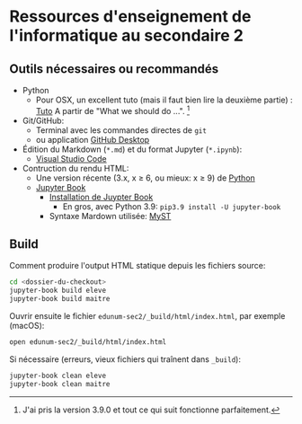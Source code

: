 # Ressources d'enseignement de l'informatique au secondaire 2

## Outils nécessaires ou recommandés

 * Python
    * Pour OSX, un excellent tuto (mais il faut bien lire la deuxième partie) : [Tuto](https://opensource.com/article/19/5/python-3-default-mac) 
   A partir de "What we should do ...". [^1]
 * Git/GitHub:
   * Terminal avec les commandes directes de `git`
   * ou application [GitHub Desktop](https://desktop.github.com)
 * Édition du Markdown (`*.md`) et du format Jupyter (`*.ipynb`):
   * [Visual Studio Code](https://code.visualstudio.com)
 * Contruction du rendu HTML:
   * Une version récente (3.x, x ≥ 6, ou mieux: x ≥ 9) de [Python](https://www.python.org/downloads/)
   * [Jupyter Book](https://jupyterbook.org)
     * [Installation de Juypter Book](https://jupyterbook.org/intro.html#install-jupyter-book)
       * En gros, avec Python 3.9: `pip3.9 install -U jupyter-book`
     * Syntaxe Mardown utilisée: [MyST](https://jupyterbook.org/reference/glossary.html#term-MyST)


## Build

Comment produire l'output HTML statique depuis les fichiers source:

```bash
cd <dossier-du-checkout>
jupyter-book build eleve
jupyter-book build maitre
```

Ouvrir ensuite le fichier `edunum-sec2/_build/html/index.html`, par exemple (macOS):

```bash
open edunum-sec2/_build/html/index.html
```

Si nécessaire (erreurs, vieux fichiers qui traînent dans `_build`):

```bash
jupyter-book clean eleve
jupyter-book clean maitre
```

[^1]: J'ai pris la version 3.9.0 et tout ce qui suit fonctionne parfaitement.
